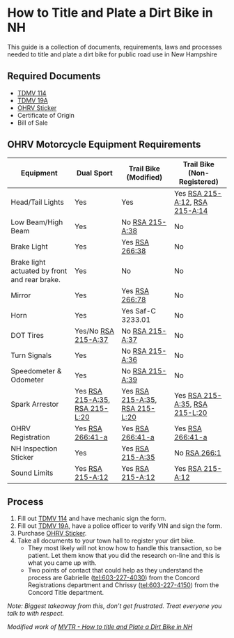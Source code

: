 # How to Title and Plate a Dirt Bike in NH
This guide is a collection of documents, requirements, laws and processes needed to title and plate a dirt bike for public road use in New Hampshire


## Required Documents
- [TDMV 114](https://www.dmv.nh.gov/sites/g/files/ehbemt416/files/inline-documents/tdmv114.pdf)
- [TDMV 19A](https://www.dmv.nh.gov/sites/g/files/ehbemt416/files/inline-documents/tdmv19a.pdf)
- [OHRV Sticker](https://www.wildlife.nh.gov/highway-recreational-vehicles-ohrv-and-snowmobiles/registering-your-ohrv-or-snowmobile)
- Certificate of Origin
- Bill of Sale

## OHRV Motorcycle Equipment Requirements
| Equipment | Dual Sport  | Trail Bike (Modified) | Trail Bike (Non-Registered) |
| ------ | ------ | ------ | ------ |
| Head/Tail Lights | Yes | Yes | Yes [RSA 215-A:12](https://www.gencourt.state.nh.us/rsa/html/XVIII/215-A/215-A-12.htm), [RSA 215-A:14](https://www.gencourt.state.nh.us/rsa/html/XVIII/215-A/215-A-14.htm) |
| Low Beam/High Beam | Yes | No [RSA 215-A:38](https://www.gencourt.state.nh.us/rsa/html/XVIII/215-A/215-A-38.htm) | No |
| Brake Light | Yes | Yes [RSA 266:38](https://www.gencourt.state.nh.us/rsa/html/xxi/266/266-38.htm) | No |
| Brake light actuated by front and rear brake. | Yes | No | No |
| Mirror | Yes | Yes [RSA 266:78](https://gencourt.state.nh.us/rsa/html/XXI/266/266-78.htm) | No |
| Horn | Yes | Yes Saf-C 3233.01 | No |
| DOT Tires | Yes/No [RSA 215-A:37](https://www.gencourt.state.nh.us/rsa/html/XVIII/215-A/215-A-37.htm) | No [RSA 215-A:37](https://www.gencourt.state.nh.us/rsa/html/XVIII/215-A/215-A-37.htm) | No |
| Turn Signals | Yes | No [RSA 215-A:36](https://www.gencourt.state.nh.us/rsa/html/XVIII/215-A/215-A-36.htm) | No |
| Speedometer & Odometer | Yes | No [RSA 215-A:39](https://www.gencourt.state.nh.us/rsa/html/XVIII/215-A/215-A-39.htm) | No |
| Spark Arrestor | Yes [RSA 215-A:35](https://www.gencourt.state.nh.us/rsa/html/XVIII/215-A/215-A-35.htm), [RSA 215-L:20](https://www.gencourt.state.nh.us/rsa/html/XIX-A/227-L/227-L-20.htm) | Yes [RSA 215-A:35](https://www.gencourt.state.nh.us/rsa/html/XVIII/215-A/215-A-35.htm), [RSA 215-L:20](https://www.gencourt.state.nh.us/rsa/html/XIX-A/227-L/227-L-20.htm) | Yes [RSA 215-A:35](https://www.gencourt.state.nh.us/rsa/html/XVIII/215-A/215-A-35.htm), [RSA 215-L:20](https://www.gencourt.state.nh.us/rsa/html/XIX-A/227-L/227-L-20.htm) |
| OHRV Registration | Yes [RSA 266:41-a](https://www.gencourt.state.nh.us/rsa/html/XXI/261/261-41-a.htm) | Yes [RSA 266:41-a](https://www.gencourt.state.nh.us/rsa/html/XXI/261/261-41-a.htm) | Yes [RSA 266:41-a](https://www.gencourt.state.nh.us/rsa/html/XXI/261/261-41-a.htm) |
| NH Inspection Sticker | Yes | Yes [RSA 215-A:35](https://www.gencourt.state.nh.us/rsa/html/XVIII/215-A/215-A-35.htm) | No [RSA 266:1](https://gencourt.state.nh.us/rsa/html/XXI/266/266-1.htm) |
| Sound Limits | Yes [RSA 215-A:12](https://www.gencourt.state.nh.us/rsa/html/XVIII/215-A/215-A-12.htm) | Yes [RSA 215-A:12](https://www.gencourt.state.nh.us/rsa/html/XVIII/215-A/215-A-12.htm) | Yes [RSA 215-A:12](https://www.gencourt.state.nh.us/rsa/html/XVIII/215-A/215-A-12.htm) |

## Process
1. Fill out [TDMV 114](https://www.dmv.nh.gov/sites/g/files/ehbemt416/files/inline-documents/tdmv114.pdf) and have mechanic sign the form.
2. Fill out [TDMV 19A](https://www.dmv.nh.gov/sites/g/files/ehbemt416/files/inline-documents/tdmv19a.pdf), have a police officer to verify VIN and sign the form.
3. Purchase [OHRV Sticker](https://www.wildlife.nh.gov/highway-recreational-vehicles-ohrv-and-snowmobiles/registering-your-ohrv-or-snowmobile).
4. Take all documents to your town hall to register your dirt bike.
    - They most likely will not know how to handle this transaction, so be patient. Let them know that you did the research on-line and this is what you came up with. 
    - Two points of contact that could help as they understand the process are Gabrielle ([tel:603-227-4030](603-227-4030)) from the Concord Registrations department and Chrissy ([tel:603-227-4150](603-227-4150)) from the Concord Title department.

_Note: Biggest takeaway from this, don’t get frustrated. Treat everyone you talk to with respect._

_Modified work of [MVTR - How to title and Plate a Dirt Bike in NH](https://mvtr.org/how-to-title-and-plate-a-dirt-bike-in-nh/)_
